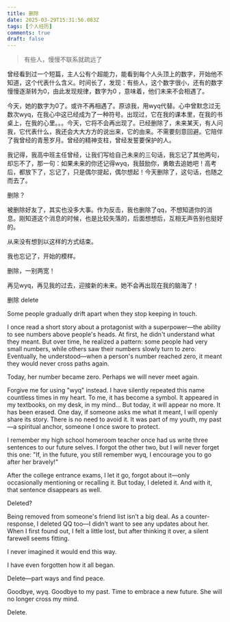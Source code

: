 ```yaml
---
title: 删除
date: 2025-03-29T15:31:56.083Z
tags: [个人经历]
comments: true
draft: false
---
```


> 有些人，慢慢不联系就疏远了

曾经看到过一个短篇，主人公有个超能力，能看到每个人头顶上的数字，开始他不知道，这个代表什么含义。时间长了，发现：有些人，这个数字很小，还有的数字慢慢逐渐转为0，由此发现规律，数字为0 ，意味着，他们未来不会相遇了。

今天，她的数字为0了。或许不再相遇了。原谅我，用wyq代替。心中曾默念过无数次wyq，在我心中这已经成为了一种符号。出现过，它在我的课本里，在我的书桌上，在我的心里。。。今天，它将不会再出现了。已经删除了，未来某天，有人问我，它代表什么，我还会大大方方的说出来，它的由来。不需要刻意回避。它陪伴了我曾经的青葱岁月。曾经的精神支柱，曾经发誓要保护的人。

我记得，我高中班主任曾经，让我们写给自己未来的三句话，我忘记了其他两句，却忘不了，那一句：如果未来的你还记得wyq，我鼓励你，勇敢去追她吧！高考后，都放下了，忘记了，只是偶尔提起，偶尔想起！今天删除了，这句话，也随之而去了。

删除？

被删除好友了，其实也没多大事。作为反击，我也删除了qq，不想知道你的消息。刚知道这个消息的时候，也是比较失落的，后面想想后，互相无声告别也挺好的。

从来没有想到以这样的方式结束。

我也忘记了，开始的模样。

删除，一别两宽！

再见wyq，再见我的过去，迎接新的未来。她不会再出现在我的脑海了！

删除 delete

Some people gradually drift apart when they stop keeping in touch.

I once read a short story about a protagonist with a superpower—the ability to see numbers above people's heads. At first, he didn't understand what they meant. But over time, he realized a pattern: some people had very small numbers, while others saw their numbers slowly turn to zero. Eventually, he understood—when a person's number reached zero, it meant they would never cross paths again.

Today, her number became zero. Perhaps we will never meet again.

Forgive me for using "wyq" instead. I have silently repeated this name countless times in my heart. To me, it has become a symbol. It appeared in my textbooks, on my desk, in my mind... But today, it will appear no more. It has been erased. One day, if someone asks me what it meant, I will openly share its story. There is no need to avoid it. It was part of my youth, my past—a spiritual anchor, someone I once swore to protect.

I remember my high school homeroom teacher once had us write three sentences to our future selves. I forgot the other two, but I will never forget this one:
"If, in the future, you still remember wyq, I encourage you to go after her bravely!"

After the college entrance exams, I let it go, forgot about it—only occasionally mentioning or recalling it. But today, I deleted it. And with it, that sentence disappears as well.

Deleted?

Being removed from someone's friend list isn’t a big deal. As a counter-response, I deleted QQ too—I didn’t want to see any updates about her. When I first found out, I felt a little lost, but after thinking it over, a silent farewell seems fitting.

I never imagined it would end this way.

I have even forgotten how it all began.

Delete—part ways and find peace.

Goodbye, wyq. Goodbye to my past. Time to embrace a new future. She will no longer cross my mind.

Delete.
